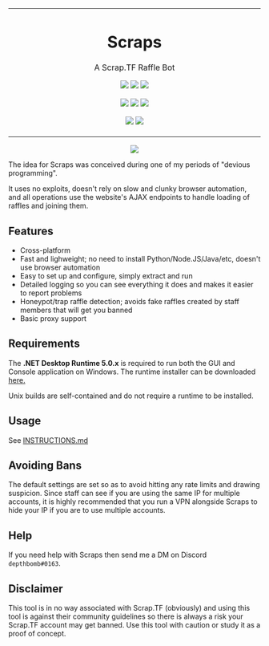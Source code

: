 <p align="center">
	<table>
		<tbody>
			<td align="center">
				<h1>Scraps</h1>
				<p>A Scrap.TF Raffle Bot</p>
				<p>
					<a href="https://github.com/depthbomb/Scraps/commits"><img src="https://img.shields.io/github/last-commit/depthbomb/Scraps.svg?label=Updated&logo=github&style=flat-square&cacheSeconds=300"></a>
					<a href="https://github.com/depthbomb/Scraps/releases"><img src="https://img.shields.io/github/downloads/depthbomb/Scraps/total.svg?label=Downloads&logo=github&style=flat-square&cacheSeconds=300"></a>
					<a href="https://github.com/depthbomb/Scraps/blob/main/LICENSE"><img src="https://img.shields.io/github/license/depthbomb/Scraps.svg?label=License&logo=apache&style=flat-square&cacheSeconds=300"></a>
				</p>
				<p>
					<a href="https://github.com/depthbomb/Scraps/releases/latest"><img src="https://img.shields.io/github/release/depthbomb/Scraps.svg?label=Stable&logo=github&style=flat-square&cacheSeconds=300"></a>
					<a href="https://github.com/depthbomb/Scraps/releases/latest"><img src="https://img.shields.io/github/release-date/depthbomb/Scraps.svg?label=Released&logo=github&style=flat-square&cacheSeconds=300"></a>
					<a href="https://github.com/depthbomb/Scraps/releases/latest"><img src="https://img.shields.io/github/downloads/depthbomb/Scraps/latest/total.svg?label=Downloads&logo=github&style=flat-square&cacheSeconds=300"></a>
				</p>
				<p>
					<a href="https://patreon.com/depthbomb"><img src="https://img.shields.io/badge/Become%20a-Patron-F96854.svg?logo=patreon&style=flat-square&cacheSeconds=300"></a>
					<a href="https://steamcommunity.com/tradeoffer/new/?partner=66133073&token=cFIlCTRq"><img src="https://img.shields.io/badge/Donate%20Items%20via-Steam-111111.svg?logo=steam&style=flat-square&cacheSeconds=300"></a>
				</p>
				<img width="2000" height="0">
			</td>
		</tbody>
	</table>
</p>

<p align="center">
	<img src="https://i.imgur.com/zFZq9hk.png">
</p>

The idea for Scraps was conceived during one of my periods of "devious programming".

It uses no exploits, doesn't rely on slow and clunky browser automation, and all operations use the website's AJAX endpoints to handle loading of raffles and joining them.

## Features

- Cross-platform
- Fast and lighweight; no need to install Python/Node.JS/Java/etc, doesn't use browser automation
- Easy to set up and configure, simply extract and run
- Detailed logging so you can see everything it does and makes it easier to report problems
- Honeypot/trap raffle detection; avoids fake raffles created by staff members that will get you banned
- Basic proxy support

## Requirements

The **.NET Desktop Runtime 5.0.x** is required to run both the GUI and Console application on Windows. The runtime installer can be downloaded [here.](https://dotnet.microsoft.com/download/dotnet/5.0)

Unix builds are self-contained and do not require a runtime to be installed.

## Usage

See [INSTRUCTIONS.md](https://github.com/depthbomb/Scraps/blob/master/INSTRUCTIONS.md)

## Avoiding Bans

The default settings are set so as to avoid hitting any rate limits and drawing suspicion. Since staff can see if you are using the same IP for multiple accounts, it is highly recommended that you run a VPN alongside Scraps to hide your IP if you are to use multiple accounts.

## Help

If you need help with Scraps then send me a DM on Discord `depthbomb#0163`.

## Disclaimer

This tool is in no way associated with Scrap.TF (obviously) and using this tool is against their community guidelines so there is always a risk your Scrap.TF account may get banned. Use this tool with caution or study it as a proof of concept.